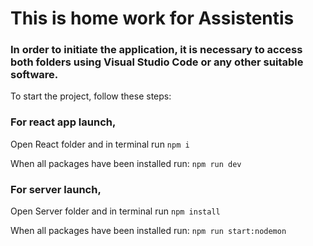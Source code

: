 # This is home work for Assistentis

### In order to initiate the application, it is necessary to access both folders using Visual Studio Code or any other suitable software.

To start the project, follow these steps:

### For react app launch,

Open React folder and in terminal run ```npm i```

When all packages have been installed run: ```npm run dev```

### For server launch,

Open Server folder and in terminal run `npm install`

When all packages have been installed run: `npm run start:nodemon`
